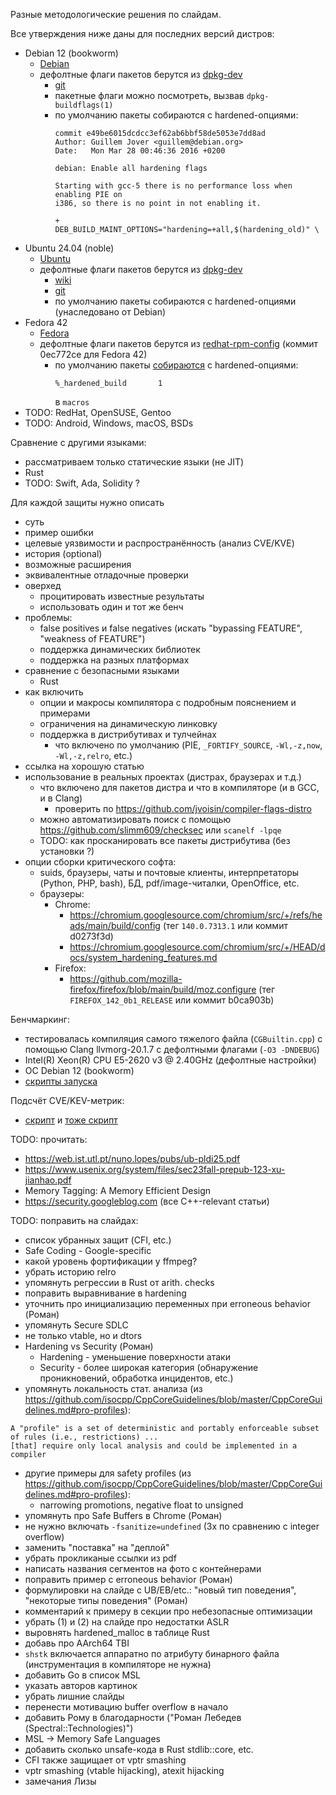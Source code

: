 Разные методологические решения по слайдам.

Все утверждения ниже даны для последних версий дистров:
  - Debian 12 (bookworm)
    * [Debian](https://wiki.debian.org/HardeningWalkthrough#Selecting_security_hardening_options)
    * дефолтные флаги пакетов берутся из [dpkg-dev](https://packages.debian.org/bookworm/dpkg-dev)
      + [git](https://salsa.debian.org/dpkg-team/dpkg)
      + пакетные флаги можно посмотреть, вызвав `dpkg-buildflags(1)`
      + по умолчанию пакеты собираются с hardened-опциями:
        ```
        commit e49be6015dcdcc3ef62ab6bbf58de5053e7dd8ad
        Author: Guillem Jover <guillem@debian.org>
        Date:   Mon Mar 28 00:46:36 2016 +0200

        debian: Enable all hardening flags

        Starting with gcc-5 there is no performance loss when enabling PIE on
        i386, so there is no point in not enabling it.

        +       DEB_BUILD_MAINT_OPTIONS="hardening=+all,$(hardening_old)" \
        ```
  - Ubuntu 24.04 (noble)
    * [Ubuntu](https://wiki.ubuntu.com/Security/Features)
    * дефолтные флаги пакетов берутся из [dpkg-dev](https://launchpad.net/ubuntu/noble/+package/dpkg-dev)
      + [wiki](https://wiki.ubuntu.com/ToolChain/CompilerFlags)
      + [git](https://git.launchpad.net/ubuntu/+source/dpkg)
      + по умолчанию пакеты собираются с hardened-опциями (унаследовано от Debian)
  - Fedora 42
    * [Fedora](https://fedoraproject.org/wiki/Security_Features_Matrix)
    * дефолтные флаги пакетов берутся из [redhat-rpm-config](https://src.fedoraproject.org/rpms/redhat-rpm-config)
      (коммит 0ec772ce для Fedora 42)
      + по умолчанию пакеты [собираются](https://fedoraproject.org/wiki/Changes/Harden_All_Packages) с hardened-опциями:
        ```
        %_hardened_build       1
        ```
        в `macros`
  - TODO: RedHat, OpenSUSE, Gentoo
  - TODO: Android, Windows, macOS, BSDs

Сравнение с другими языками:
  - рассматриваем только статические языки (не JIT)
  - Rust
  - TODO: Swift, Ada, Solidity ?

Для каждой защиты нужно описать
  - суть
  - пример ошибки
  - целевые уязвимости и распространённость (анализ CVE/KVE)
  - история (optional)
  - возможные расширения
  - эквивалентные отладочные проверки
  - оверхед
    * процитировать известные результаты
    * использовать один и тот же бенч
  - проблемы:
    * false positives и false negatives (искать "bypassing FEATURE", "weakness of FEATURE")
    * поддержка динамических библиотек
    * поддержка на разных платформах
  - сравнение с безопасными языками
    * Rust
  - как включить
    * опции и макросы компилятора с подробным пояснением и примерами
    * ограничения на динамическую линковку
    * поддержка в дистрибутивах и тулчейнах
      + что включено по умолчанию (PIE, `_FORTIFY_SOURCE`, `-Wl,-z,now`, `-Wl,-z,relro`, etc.)
  - ссылка на хорошую статью
  - использование в реальных проектах (дистрах, браузерах и т.д.)
    * что включено для пакетов дистра и что в компиляторе (и в GCC, и в Clang)
      + проверить по https://github.com/jvoisin/compiler-flags-distro
    * можно автоматизировать поиск с помощью https://github.com/slimm609/checksec или `scanelf -lpqe`
    * TODO: как просканировать все пакеты дистрибутива (без установки ?)
  - опции сборки критического софта:
    * suids, браузеры, чаты и почтовые клиенты, интерпретаторы (Python, PHP, bash), БД, pdf/image-читалки, OpenOffice, etc.
    * браузеры:
      + Chrome:
        - https://chromium.googlesource.com/chromium/src/+/refs/heads/main/build/config (тег `140.0.7313.1` или коммит d0273f3d)
        - https://chromium.googlesource.com/chromium/src/+/HEAD/docs/system_hardening_features.md
      + Firefox:
        - https://github.com/mozilla-firefox/firefox/blob/main/build/moz.configure (тег `FIREFOX_142_0b1_RELEASE` или коммит b0ca903b)

Бенчмаркинг:
  - тестировалась компиляция самого тяжелого файла (`CGBuiltin.cpp`) с помощью Clang llvmorg-20.1.7 с дефолтными флагами (`-O3 -DNDEBUG`)
  - Intel(R) Xeon(R) CPU E5-2620 v3 @ 2.40GHz (дефолтные настройки)
  - ОС Debian 12 (bookworm)
  - [скрипты запуска](bench)

Подсчёт CVE/KEV-метрик:
  - [скрипт](scripts/cve_scanner.py) и [тоже скрипт](scripts/kev_scanner.py)

TODO: прочитать:
  - https://web.ist.utl.pt/nuno.lopes/pubs/ub-pldi25.pdf
  - https://www.usenix.org/system/files/sec23fall-prepub-123-xu-jianhao.pdf
  - Memory Tagging: A Memory Efficient Design
  - https://security.googleblog.com (все C++-relevant статьи)

TODO: поправить на слайдах:
  - список убранных защит (CFI, etc.)
  - Safe Coding - Google-specific
  - какой уровень фортификации у ffmpeg?
  - убрать историю relro
  - упомянуть регрессии в Rust от arith. checks
  - поправить выравнивание в hardening
  - уточнить про инициализацию переменных при erroneous behavior (Роман)
  - упомянуть Secure SDLC
  - не только vtable, но и dtors
  - Hardening vs Security (Роман)
    * Hardening - уменьшение поверхности атаки
    * Security - более широкая категория (обнаружение проникновений, обработка инцидентов, etc.)
  - упомянуть локальность стат. анализа (из https://github.com/isocpp/CppCoreGuidelines/blob/master/CppCoreGuidelines.md#pro-profiles):
  ```
  A "profile" is a set of deterministic and portably enforceable subset of rules (i.e., restrictions) ...
  [that] require only local analysis and could be implemented in a compiler
  ```
  - другие примеры для safety profiles (из https://github.com/isocpp/CppCoreGuidelines/blob/master/CppCoreGuidelines.md#pro-profiles):
    * narrowing promotions, negative float to unsigned
  - упомянуть про Safe Buffers в Chrome (Роман)
  - не нужно включать `-fsanitize=undefined` (3x по сравнению с integer overflow)
  - заменить "поставка" на "деплой"
  - убрать прокликаные ссылки из pdf
  - написать названия сегментов на фото с контейнерами
  - поправить пример с erroneous behavior (Роман)
  - формулировки на слайде с UB/EB/etc.: "новый тип поведения", "некоторые типы поведения" (Роман)
  - комментарий к примеру в секции про небезопасные оптимизации
  - убрать (1) и (2) на слайде про недостатки ASLR
  - выровнять hardened_malloc в таблице Rust
  - добавь про AArch64 TBI
  - `shstk` включается аппаратно по атрибуту бинарного файла (инструментация в компиляторе не нужна)
  - добавить Go в список MSL
  - указать авторов картинок
  - убрать лишние слайды
  - перенести мотивацию buffer overflow в начало
  - добавить Рому в благодарности ("Роман Лебедев (Spectral::Technologies)")
  - MSL -> Memory Safe Languages
  - добавить сколько unsafe-кода в Rust stdlib::core, etc.
  - CFI также защищает от vptr smashing
  - vptr smashing (vtable hijacking), atexit hijacking
  - замечания Лизы
